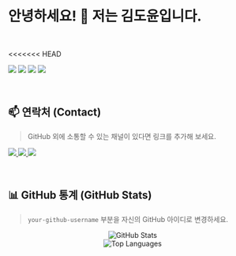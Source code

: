 # 안녕하세요! 👋 저는 김도윤입니다.

<br/>

<<<<<<< HEAD
<!--
**donun258-star/donun258-star** is a ✨ _special_ ✨ repository because its `README.md` (this file) appears on your GitHub profile.
=======
## 👨‍💻 소개 (About Me)
- **이름**: 김도윤
- **소속**: 한신대학교
- **이메일**: `[이메일 주소를 입력하세요]`
- **한 줄 소개**: `[자신을 나타내는 한 줄 소개를 적어보세요]`
>>>>>>> e9d8457af0771c67ee1d46a38d6f599c5d821546

=======
<br/>
>>>>>>> e9d8457af0771c67ee1d46a38d6f599c5d821546

## 🛠️ 기술 스택 (Tech Stack)
> 주로 사용하는 기술 스택을 아이콘으로 예쁘게 꾸며보세요.
> 아래 예시 외에 더 많은 아이콘은 [shields.io](https://shields.io/) 또는 [simpleicons.org](https://simpleicons.org/)에서 찾아보실 수 있습니다.

<!-- 예시: -->
<p>
  <img src="https://img.shields.io/badge/JavaScript-F7DF1E?style=for-the-badge&logo=javascript&logoColor=black">
  <img src="https://img.shields.io/badge/Python-3776AB?style=for-the-badge&logo=python&logoColor=white">
  <img src="https://img.shields.io/badge/React-61DAFB?style=for-the-badge&logo=react&logoColor=black">
  <img src="https://img.shields.io/badge/Node.js-339933?style=for-the-badge&logo=Node.js&logoColor=white">
  <!-- 여기에 더 많은 기술 스택 뱃지를 추가하세요 -->
</p>

<br/>

## 📫 연락처 (Contact)
> GitHub 외에 소통할 수 있는 채널이 있다면 링크를 추가해 보세요.

<!-- 예시: -->
<p>
  <a href="https://velog.io/@your-id">
    <img src="https://img.shields.io/badge/Velog-20C997?style=for-the-badge&logo=velog&logoColor=white">
  </a>
  <a href="https://your-blog.tistory.com">
    <img src="https://img.shields.io/badge/Tistory-FF5A00?style=for-the-badge&logo=tistory&logoColor=white">
  </a>
  <a href="mailto:[이메일 주소를 입력하세요]">
    <img src="https://img.shields.io/badge/Email-EA4335?style=for-the-badge&logo=gmail&logoColor=white">
  </a>
  <!-- 여기에 더 많은 연락처 뱃지를 추가하세요 -->
</p>

<br/>

## 📊 GitHub 통계 (GitHub Stats)
> `your-github-username` 부분을 자신의 GitHub 아이디로 변경하세요.

<p align="center">
  <img src="https://github-readme-stats.vercel.app/api?username=your-github-username&show_icons=true&theme=radical" alt="GitHub Stats"/>
  <br/>
  <img src="https://github-readme-stats.vercel.app/api/top-langs/?username=your-github-username&layout=compact&theme=radical" alt="Top Languages"/>
</p>